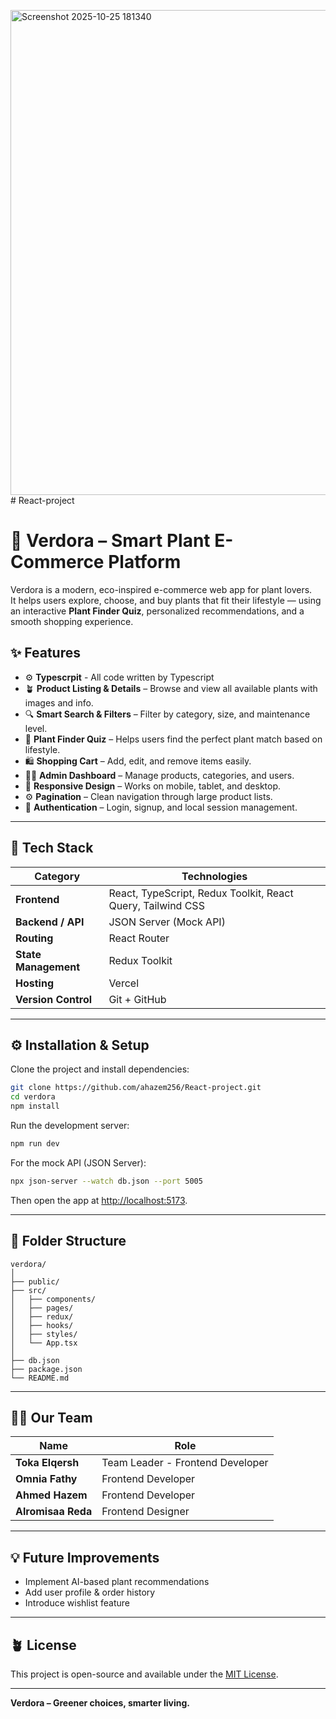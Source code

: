<img width="1900" height="776" alt="Screenshot 2025-10-25 181340" src="https://github.com/user-attachments/assets/2cae926d-b8ce-4931-a913-459b6395c89c" /># React-project
# 🌿 Verdora – Smart Plant E-Commerce Platform

Verdora is a modern, eco-inspired e-commerce web app for plant lovers.  
It helps users explore, choose, and buy plants that fit their lifestyle — using an interactive **Plant Finder Quiz**, personalized recommendations, and a smooth shopping experience.

## ✨ Features
- ⚙️ **Typescrpit** - All code written by Typescript
- 🪴 **Product Listing & Details** – Browse and view all available plants with images and info.  
- 🔍 **Smart Search & Filters** – Filter by category, size, and maintenance level.  
- 🎯 **Plant Finder Quiz** – Helps users find the perfect plant match based on lifestyle.  
- 🛍️ **Shopping Cart** – Add, edit, and remove items easily.  
- 🧑‍💻 **Admin Dashboard** – Manage products, categories, and users.  
- 📱 **Responsive Design** – Works on mobile, tablet, and desktop.  
- ⚙️ **Pagination** – Clean navigation through large product lists.  
- 🔐 **Authentication** – Login, signup, and local session management.

---

## 🧠 Tech Stack

| Category | Technologies |
|-----------|---------------|
| **Frontend** | React, TypeScript, Redux Toolkit, React Query, Tailwind CSS |
| **Backend / API** | JSON Server (Mock API) |
| **Routing** | React Router |
| **State Management** | Redux Toolkit |
| **Hosting** | Vercel |
| **Version Control** | Git + GitHub |

---

## ⚙️ Installation & Setup

Clone the project and install dependencies:

```bash
git clone https://github.com/ahazem256/React-project.git
cd verdora
npm install
```

Run the development server:

```bash
npm run dev
```

For the mock API (JSON Server):

```bash
npx json-server --watch db.json --port 5005
```

Then open the app at [http://localhost:5173](http://localhost:5173).

---

## 🧩 Folder Structure

```
verdora/
│
├── public/
├── src/
│   ├── components/
│   ├── pages/
│   ├── redux/
│   ├── hooks/
│   ├── styles/
│   └── App.tsx
│
├── db.json
├── package.json
└── README.md
```

---

## 👩‍💻 Our Team

| Name | Role |
|------|------|
| **Toka Elqersh** | Team Leader - Frontend Developer|
| **Omnia Fathy** | Frontend Developer |
| **Ahmed  Hazem** | Frontend Developer |
| **Alromisaa Reda** | Frontend Designer |

---

## 💡 Future Improvements

- Implement AI-based plant recommendations  
- Add user profile & order history  
- Introduce wishlist feature  

---

## 🪴 License

This project is open-source and available under the [MIT License](./LICENSE).

---

**Verdora – Greener choices, smarter living.**
